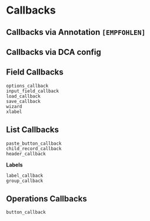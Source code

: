 # Callbacks




## Callbacks via Annotation `[EMPFOHLEN]`




## Callbacks via DCA config






## Field Callbacks

    options_callback
    input_field_callback
    load_callback
    save_callback
    wizard
    xlabel

## List Callbacks

    paste_button_callback
    child_record_callback
    header_callback

**Labels**

    label_callback
    group_callback

## Operations Callbacks

    button_callback